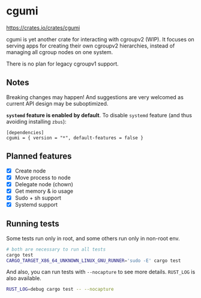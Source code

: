 # cgumi

https://crates.io/crates/cgumi

cgumi is yet another crate for interacting with cgroupv2 (WIP). It focuses on serving apps for creating their own cgroupv2 hierarchies, instead of managing all cgroup nodes on one system.

There is no plan for legacy cgroupv1 support.

## Notes

Breaking changes may happen! And suggestions are very welcomed as current API design may be suboptimized.

**`systemd` feature is enabled by default**. To disable `systemd` feature (and thus avoiding installing `zbus`):

```
[dependencies]
cgumi = { version = "*", default-features = false }
```

## Planned features

- [x] Create node
- [x] Move process to node
- [x] Delegate node (chown)
- [x] Get memory & io usage
- [x] Sudo + sh support
- [x] Systemd support

## Running tests

Some tests run only in root, and some others run only in non-root env.

```sh
# both are necessary to run all tests
cargo test
CARGO_TARGET_X86_64_UNKNOWN_LINUX_GNU_RUNNER='sudo -E' cargo test
```

And also, you can run tests with `--nocapture` to see more details. `RUST_LOG` is also available.

```sh
RUST_LOG=debug cargo test -- --nocapture
```
